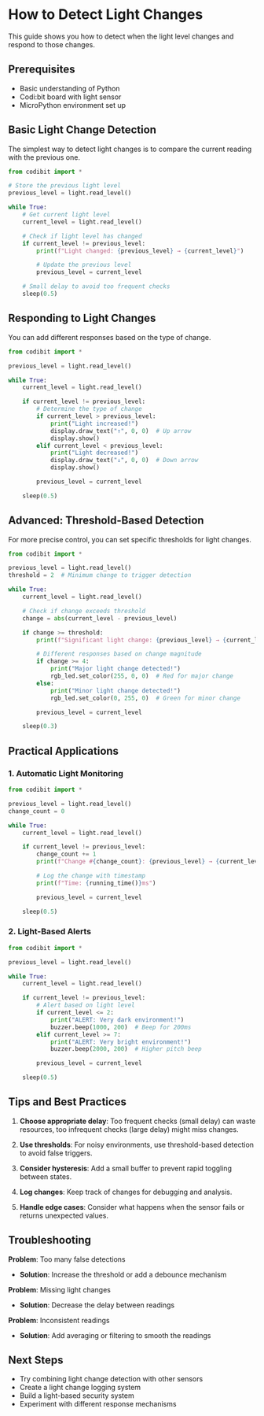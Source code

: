 # How to Detect Light Changes

This guide shows you how to detect when the light level changes and respond to those changes.

## Prerequisites

- Basic understanding of Python
- Codi:bit board with light sensor
- MicroPython environment set up

## Basic Light Change Detection

The simplest way to detect light changes is to compare the current reading with the previous one.

```python
from codibit import *

# Store the previous light level
previous_level = light.read_level()

while True:
    # Get current light level
    current_level = light.read_level()

    # Check if light level has changed
    if current_level != previous_level:
        print(f"Light changed: {previous_level} → {current_level}")

        # Update the previous level
        previous_level = current_level

    # Small delay to avoid too frequent checks
    sleep(0.5)
```

## Responding to Light Changes

You can add different responses based on the type of change.

```python
from codibit import *

previous_level = light.read_level()

while True:
    current_level = light.read_level()

    if current_level != previous_level:
        # Determine the type of change
        if current_level > previous_level:
            print("Light increased!")
            display.draw_text("↑", 0, 0)  # Up arrow
            display.show()
        elif current_level < previous_level:
            print("Light decreased!")
            display.draw_text("↓", 0, 0)  # Down arrow
            display.show()

        previous_level = current_level

    sleep(0.5)
```

## Advanced: Threshold-Based Detection

For more precise control, you can set specific thresholds for light changes.

```python
from codibit import *

previous_level = light.read_level()
threshold = 2  # Minimum change to trigger detection

while True:
    current_level = light.read_level()

    # Check if change exceeds threshold
    change = abs(current_level - previous_level)

    if change >= threshold:
        print(f"Significant light change: {previous_level} → {current_level}")

        # Different responses based on change magnitude
        if change >= 4:
            print("Major light change detected!")
            rgb_led.set_color(255, 0, 0)  # Red for major change
        else:
            print("Minor light change detected!")
            rgb_led.set_color(0, 255, 0)  # Green for minor change

        previous_level = current_level

    sleep(0.3)
```

## Practical Applications

### 1. Automatic Light Monitoring

```python
from codibit import *

previous_level = light.read_level()
change_count = 0

while True:
    current_level = light.read_level()

    if current_level != previous_level:
        change_count += 1
        print(f"Change #{change_count}: {previous_level} → {current_level}")

        # Log the change with timestamp
        print(f"Time: {running_time()}ms")

        previous_level = current_level

    sleep(0.5)
```

### 2. Light-Based Alerts

```python
from codibit import *

previous_level = light.read_level()

while True:
    current_level = light.read_level()

    if current_level != previous_level:
        # Alert based on light level
        if current_level <= 2:
            print("ALERT: Very dark environment!")
            buzzer.beep(1000, 200)  # Beep for 200ms
        elif current_level >= 7:
            print("ALERT: Very bright environment!")
            buzzer.beep(2000, 200)  # Higher pitch beep

        previous_level = current_level

    sleep(0.5)
```

## Tips and Best Practices

1. **Choose appropriate delay**: Too frequent checks (small delay) can waste resources, too infrequent checks (large delay) might miss changes.

2. **Use thresholds**: For noisy environments, use threshold-based detection to avoid false triggers.

3. **Consider hysteresis**: Add a small buffer to prevent rapid toggling between states.

4. **Log changes**: Keep track of changes for debugging and analysis.

5. **Handle edge cases**: Consider what happens when the sensor fails or returns unexpected values.

## Troubleshooting

**Problem**: Too many false detections
- **Solution**: Increase the threshold or add a debounce mechanism

**Problem**: Missing light changes
- **Solution**: Decrease the delay between readings

**Problem**: Inconsistent readings
- **Solution**: Add averaging or filtering to smooth the readings

## Next Steps

- Try combining light change detection with other sensors
- Create a light change logging system
- Build a light-based security system
- Experiment with different response mechanisms